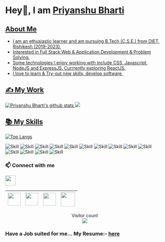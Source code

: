 # Hey👋, I am <a href="https://py605.github.io/portfolio-website/" target="_blank"> Priyanshu Bharti

## About Me
  * I am an ethusiastic learner and am pursuing B.Tech (C.S.E.) from DIET, Rishikesh (2019-2023).
  * Interested in Full Stack Web & Application Development & Problem Solving.
  * Some technologies I enjoy working with include CSS, Javascript, NodeJS and ExpressJS. Currrently exploring ReactJS.
  * I love to learn & Try-out new skills, develop software.

## ✍ My Work
![Priyanshu Bharti's github stats](https://github-readme-stats.vercel.app/api?username=py605&show_icons=true&theme=radical)
 ![](https://github-readme-activity-graph.cyclic.app/graph?username=py605&hide_border=true&theme=vue)


## 📚 My Skills
  [![Top Langs](https://github-readme-stats.vercel.app/api/top-langs/?username=py605&layout=compact&show_icons=true&theme=radical)](https://github.com/py605/py605)
  
![Skill](https://img.shields.io/badge/HTML5-E34F26?style=for-the-badge&logo=html5&logoColor=white)
![Skill](https://img.shields.io/badge/CSS3-1572B6?style=for-the-badge&logo=css3&logoColor=white)
![Skill](https://img.shields.io/badge/JavaScript-323330?style=for-the-badge&logo=javascript&logoColor=F7DF1E)
![Skill](https://img.shields.io/badge/Mongo-db-ffca28?style=for-the-badge&logo=mongodb&logoColor=white)
![Skill](https://img.shields.io/badge/Express.js-0078D4?style=for-the-badge&logo=express.js&logoColor=white)
  ![Skill](https://img.shields.io/badge/React.Js-61DBFB?style=for-the-badge&logo=react&logoColor=white)
![Skill](https://img.shields.io/badge/Node.js-43853D?style=for-the-badge&logo=node.js&logoColor=white)
  ![Skill](https://img.shields.io/badge/C-ffca28?style=for-the-badge&logo=c&logoColor=white)
![Skill](https://img.shields.io/badge/Java-ED8B00?style=for-the-badge&logo=java&logoColor=white)
  ![Skill](https://img.shields.io/badge/Python-D83B01?style=for-the-badge&logo=python&logoColor=white)
![Skill](https://img.shields.io/badge/Bootstrap-563D7C?style=for-the-badge&logo=bootstrap&logoColor=white)
![Skill](https://img.shields.io/badge/Material--UI-0081CB?style=for-the-badge&logo=material-ui&logoColor=white)
![Skill](https://img.shields.io/badge/Heroku-430098?style=for-the-badge&logo=heroku&logoColor=white)
![Skill](https://img.shields.io/badge/Git-F05032?style=for-the-badge&logo=git&logoColor=white)


  
### 📫 Connect with me
<img align="center" src="https://raw.githubusercontent.com/ShahriarShafin/ShahriarShafin/main/Assets/handshake.gif" height="32">
  
  <a href="mailto:pryanshubharti9412@gmail.com" target="_blank"><img src="https://user-images.githubusercontent.com/67560900/142841436-2ec3fd04-8b20-45c3-b8e0-582b0f92641b.png" width="40"></a>|<a href="https://www.linkedin.com/in/priyanshu-bharti-a253941b0/" target="_blank"><img src="https://cdn2.iconfinder.com/data/icons/social-media-2285/512/1_Linkedin_unofficial_colored_svg-128.png" width="40"></a>|<a href="https://twitter.com/py605" target="_blank"><img src="https://cdn2.iconfinder.com/data/icons/social-media-2285/512/1_Twitter3_colored_svg-128.png" width="40"></a>|<a href="https://leetcode.com/py605/" target="_blank"><img src="https://cdn.iconscout.com/icon/free/png-256/leetcode-3628885-3030025.png" width="45">
|--|--|--|--|

<p align="center"> 
  Visitor count<br>
  <img src="https://profile-counter.glitch.me/py605/count.svg" />
</p>
<h3>Have a Job suited for me... My Resume:- <a target="_blank" href="https://drive.google.com/file/d/1gaKb3KtMY9pZITC-cA6DT4JNnIG0T6AM/view?usp=share_link">here</a></h3>
